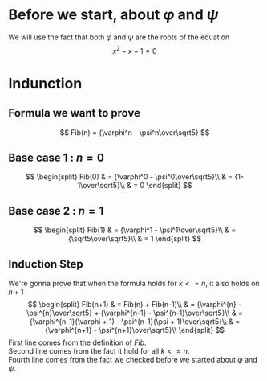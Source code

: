 # Before we start, about $\varphi$ and $\psi$
We will use the fact that both $\varphi$ and $\psi$ are the roots of the equation
$$x^2 - x - 1 = 0 $$

# Indunction
## Formula we want to prove
$$
Fib(n) = {\varphi^n - \psi^n\over\sqrt5}
$$
## Base case 1 : $n = 0$
$$
\begin{split}
Fib(0) & = {\varphi^0 - \psi^0\over\sqrt5}\\
& = {1-1\over\sqrt5}\\
& = 0
\end{split}
$$
## Base case 2 : $n = 1$
$$
\begin{split}
Fib(1) & = {\varphi^1 - \psi^1\over\sqrt5}\\
& = {\sqrt5\over\sqrt5}\\
& = 1
\end{split}
$$
## Induction Step
We're gonna prove that when the formula holds for $k <=n$, it also holds on $n+1$
$$
\begin{split}
Fib(n+1) & = Fib(n) + Fib(n-1)\\
& = {\varphi^{n} - \psi^{n}\over\sqrt5} + {\varphi^{n-1} - \psi^{n-1}\over\sqrt5}\\
& = {\varphi^{n-1}(\varphi + 1) - \psi^{n-1}(\psi + 1)\over\sqrt5}\\
& = {\varphi^{n+1} - \psi^{n+1}\over\sqrt5}\\
\end{split}
$$
First line comes from the definition of $Fib$.   
Second line comes from the fact it hold for all $k <= n$.   
Fourth line comes from the fact we checked before we started about $\varphi$ and $\psi$.